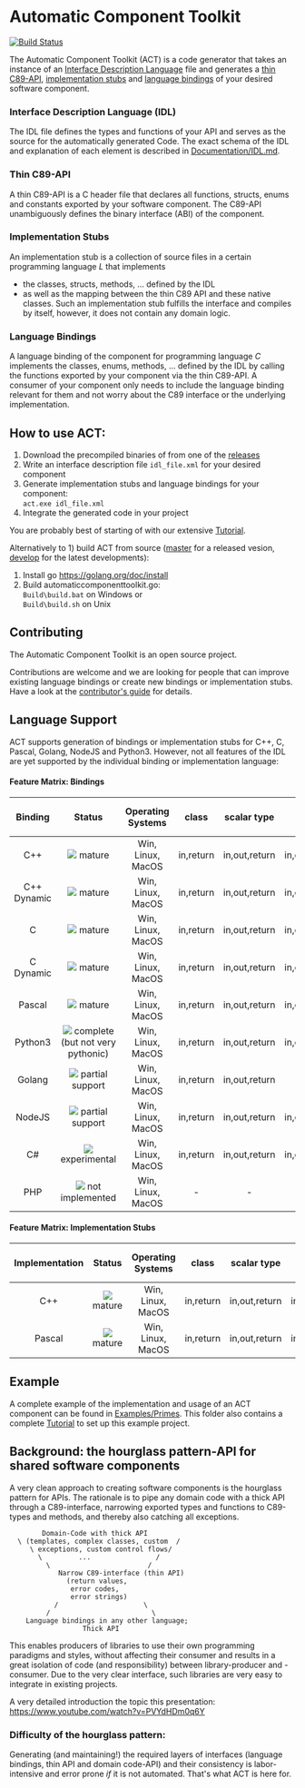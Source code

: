 # Automatic Component Toolkit
[![Build Status](https://travis-ci.org/Autodesk/AutomaticComponentToolkit.svg?branch=develop)](https://travis-ci.org/Autodesk/AutomaticComponentToolkit)

The Automatic Component Toolkit (ACT) is a code generator that takes an instance of an [Interface Description Language](#interface-description-language-idl) file and generates 
a [thin C89-API](#thin-c89-api), [implementation stubs](#implementation-stubs) and [language bindings](#language-bindings) of your desired software component.

### Interface Description Language (IDL)
The IDL file defines the types and functions of your API and serves as the source for the automatically generated Code.
The exact schema of the IDL and explanation of each element is described in [Documentation/IDL.md](Documentation/IDL.md).

### Thin C89-API
A thin C89-API is a C header file that declares all functions, structs, enums and constants exported by your software component. The C89-API unambiguously defines the binary interface (ABI) of the component.

### Implementation Stubs
An implementation stub is a collection of source files in a certain programming language *L*
that implements
- the classes, structs, methods, ... defined by the IDL
- as well as the mapping between the thin C89 API and these native classes.
Such an implementation stub fulfills the interface and compiles by itself, however, it does not contain any domain logic.

### Language Bindings
A language binding of the component for programming language *C* implements the classes, enums, methods, ... defined by the IDL by
calling the functions exported by your component via the thin C89-API.
A consumer of your component only needs to include the language binding relevant for them and not worry about the C89 interface or the underlying implementation.

## How to use ACT:
1) Download the precompiled binaries of from one of the [releases](../../releases)
2) Write an interface description file `idl_file.xml` for your desired component
3) Generate implementation stubs and language bindings for your component:
<br/>`act.exe idl_file.xml`
4) Integrate the generated code in your project

You are probably best of starting of with our extensive [Tutorial](Examples/Primes/Tutorial.md).

Alternatively to 1) build ACT from source ([master](../../tree/master) for a released vesion, [develop](../../tree/develop) for the latest developments):
1. Install go https://golang.org/doc/install
2. Build automaticcomponenttoolkit.go:
<br/>`Build\build.bat` on Windows or <br/>`Build\build.sh` on Unix

## Contributing
The Automatic Component Toolkit is an open source project.

Contributions are welcome and we are looking for people that can improve existing language bindings or create new bindings or implementation stubs. Have a look at the [contributor's guide](CONTRIBUTING.md) for details.

## Language Support
ACT supports generation of bindings or implementation stubs for C++, C, Pascal, Golang, NodeJS and Python3. However, not all features of the IDL are yet supported by the individual binding or implementation language:
  
#### Feature Matrix: Bindings
| Binding         |         Status                                             | Operating Systems |   class   |  scalar type  |     struct    |  enumeration  |     string    | basicarray | structarray | Callbacks | Error Message Propagation |
|:---------------:|:----------------------------------------------------------:|:-----------------:|:---------:|:-------------:|:-------------:|:-------------:|:-------------:|:----------:|:-----------:|:---------:|:---------:|
| C++             | ![](Documentation/images/Tick.png) mature                  | Win, Linux, MacOS | in,return | in,out,return | in,out,return | in,out,return | in,out,return |   in,out   |    in,out   |    in     |         +        |
| C++ Dynamic     | ![](Documentation/images/Tick.png) mature                  | Win, Linux, MacOS | in,return | in,out,return | in,out,return | in,out,return | in,out,return |   in,out   |    in,out   |    in     |         +        |
| C               | ![](Documentation/images/Tick.png) mature                  | Win, Linux, MacOS | in,return | in,out,return | in,out,return | in,out,return | in,out,return |   in,out   |    in,out   |    in     |         +        |
| C Dynamic       | ![](Documentation/images/Tick.png) mature                  | Win, Linux, MacOS | in,return | in,out,return | in,out,return | in,out,return | in,out,return |   in,out   |    in,out   |    in     |         +        |
| Pascal          | ![](Documentation/images/Tick.png) mature                  | Win, Linux, MacOS | in,return | in,out,return | in,out,return | in,out,return | in,out,return |   in,out   |    in,out   |    in     |         +        |
| Python3         | ![](Documentation/images/Tick.png) complete (but not very pythonic) | Win, Linux, MacOS | in,return | in,out,return | in,out,return | in,out,return | in,out,return |   in,out   |    in,out   |    in     |         +        |
| Golang          | ![](Documentation/images/O.png) partial support            | Win, Linux, MacOS | in,return | in,out,return |       ?       |       ?       |      ?        |       ?    |      ?      |     -     |         -        |
| NodeJS          | ![](Documentation/images/O.png) partial support            | Win, Linux, MacOS | in,return | in,out,return | in,out,return | in,out,return | in,out,return |     ?    |      ?      |     -     |         +        |
| C#              | ![](Documentation/images/O.png) experimental               | Win, Linux, MacOS | in,return | in,out,return | in,out,return | in,out,return | in,out,return |      -     |      -      |     -     |         +        |
| PHP             | ![](Documentation/images/X.png) not implemented            | Win, Linux, MacOS | -         | -             |       -       |       -       |      -        |       -    |      -      |     -     |         -        |

#### Feature Matrix: Implementation Stubs
| Implementation |         Status                                        | Operating Systems |   class   |  scalar type  |     struct    |  enumeration  |     string    | basicarray | structarray | Callbacks | Journaling | Error Message Propagation |
|:--------------:|:-----------------------------------------------------:|:-----------------:|:---------:|:-------------:|:-------------:|:-------------:|:-------------:|:----------:|:-----------:|:---------:|:----------:|:---------:|
| C++            | ![](Documentation/images/Tick.png) mature             | Win, Linux, MacOS | in,return | in,out,return | in,out,return | in,out,return | in,out,return |   in,out   |    in,out   | in        | +          | +         |
| Pascal         | ![](Documentation/images/Tick.png) mature             | Win, Linux, MacOS | in,return | in,out,return | in,out,return | in,out,return | in,out,return |   in,out   |    in,out   | in        | -          | +         |


## Example
A complete example of the implementation and usage of an ACT component can be found in [Examples/Primes](Examples/Primes).
This folder also contains a complete [Tutorial](Examples/Primes/Tutorial.md) to set up this example project.

## Background: the hourglass pattern-API for shared software components
A very clean approach to creating software components is the hourglass pattern for APIs.
The rationale is to pipe any domain code with a thick API through a C89-interface, narrowing exported types
and functions to C89-types and methods, and thereby also catching all exceptions.

            Domain-Code with thick API
      \ (templates, complex classes, custom  /
         \ exceptions, custom control flows/
           \         ...                /
             \                        /
                Narrow C89-interface (thin API)
                  (return values,
                   error codes, 
                   error strings)
               /                     \
             /                         \
        Language bindings in any other language;
                      Thick API

This enables producers of libraries to use their own programming paradigms and styles, without affecting their consumer and results in a great isolation of code (and responsibility) between library-producer and -consumer.
Due to the very clear interface, such libraries are very easy to integrate in existing projects.

A very detailed introduction the topic this presentation: https://www.youtube.com/watch?v=PVYdHDm0q6Y

### Difficulty of the hourglass pattern:
Generating (and maintaining!) the required layers of interfaces (language bindings, thin API and domain code-API) and their consistency is labor-intensive and error prone _if_ it is not automated. That's what ACT is here for.

